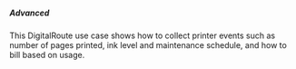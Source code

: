 ##### Advanced

This DigitalRoute use case shows how to collect printer events such as number of pages printed, ink level and maintenance schedule, and how to bill based on usage.